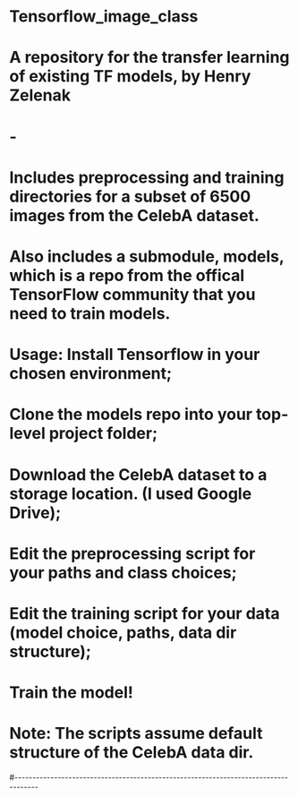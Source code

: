 # Tensorflow_image_class
# A repository for the transfer learning of existing TF models, by Henry Zelenak
#
# -
# Includes preprocessing and training directories for a subset of 6500 images from the CelebA dataset.
# Also includes a submodule, models, which is a repo from the offical TensorFlow community that you need to train models.
# 
# Usage: Install Tensorflow in your chosen environment;
#        Clone the models repo into your top-level project folder;
#        Download the CelebA dataset to a storage location. (I used Google Drive);
#        Edit the preprocessing script for your paths and class choices;
#        Edit the training script for your data (model choice, paths, data dir structure);
#        Train the model!
#
# Note: The scripts assume default structure of the CelebA data dir.
#------------------------------------------------------------------------------------
